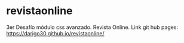 # revistaonline
3er Desafío módulo css avanzado. Revista Online.
Link git hub pages: https://darigo30.github.io/revistaonline/
